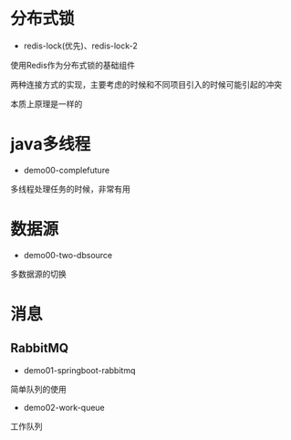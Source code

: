 # 分布式锁
- redis-lock(优先)、redis-lock-2

使用Redis作为分布式锁的基础组件

两种连接方式的实现，主要考虑的时候和不同项目引入的时候可能引起的冲突

本质上原理是一样的

# java多线程

- demo00-complefuture

多线程处理任务的时候，非常有用

# 数据源

- demo00-two-dbsource

多数据源的切换

# 消息

## RabbitMQ

- demo01-springboot-rabbitmq

简单队列的使用

- demo02-work-queue

工作队列

